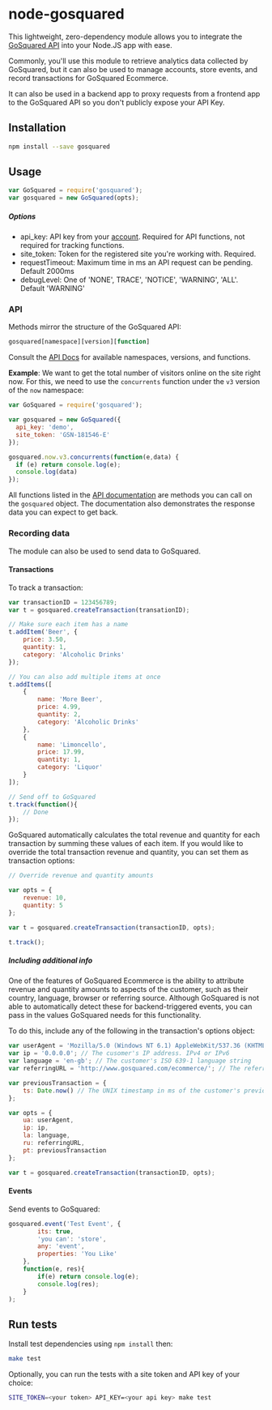 # node-gosquared

This lightweight, zero-dependency module allows you to integrate the [GoSquared API][api-docs] into your Node.JS app with ease.

Commonly, you'll use this module to retrieve analytics data collected by GoSquared, but it can also be used to manage accounts, store events, and record transactions for GoSquared Ecommerce.

It can also be used in a backend app to proxy requests from a frontend app to the GoSquared API so you don't publicly expose your API Key.

## Installation
```bash
npm install --save gosquared
```

## Usage

```javascript
var GoSquared = require('gosquared');
var gosquared = new GoSquared(opts);
```

##### Options

* api_key: API key from your [account][casa]. Required for API functions, not required for tracking functions.
* site_token: Token for the registered site you're working with. Required.
* requestTimeout: Maximum time in ms an API request can be pending. Default 2000ms
* debugLevel: One of 'NONE', TRACE', 'NOTICE', 'WARNING', 'ALL'. Default 'WARNING'

### API

Methods mirror the structure of the GoSquared API:

```javascript
gosquared[namespace][version][function]
```

Consult the [API Docs][api-docs] for available namespaces, versions, and functions.

**Example**: We want to get the total number of visitors online on the site right now. For this, we need to use the `concurrents` function under the `v3` version of the `now` namespace:

```javascript
var GoSquared = require('gosquared');

var gosquared = new GoSquared({
  api_key: 'demo',
  site_token: 'GSN-181546-E'
});

gosquared.now.v3.concurrents(function(e,data) {
  if (e) return console.log(e);
  console.log(data)
});
```

All functions listed in the [API documentation][api-docs] are methods you can call on the ```gosquared``` object. The documentation also demonstrates the response data you can expect to get back.


### Recording data

The module can also be used to send data to GoSquared.

#### Transactions

To track a transaction:

```javascript
var transactionID = 123456789;
var t = gosquared.createTransaction(transationID);

// Make sure each item has a name
t.addItem('Beer', {
	price: 3.50,
	quantity: 1,
	category: 'Alcoholic Drinks'
});

// You can also add multiple items at once
t.addItems([
	{
		name: 'More Beer',
		price: 4.99,
		quantity: 2,
		category: 'Alcoholic Drinks'
	},
	{
		name: 'Limoncello',
		price: 17.99,
		quantity: 1,
		category: 'Liquor'
	}
]);

// Send off to GoSquared
t.track(function(){
	// Done
});

```

GoSquared automatically calculates the total revenue and quantity for each transaction by summing these values of each item. If you would like to override the total transaction revenue and quantity, you can set them as transaction options:

```javascript
// Override revenue and quantity amounts

var opts = {
	revenue: 10,
	quantity: 5
};

var t = gosquared.createTransaction(transactionID, opts);

t.track();
```

##### Including additional info

One of the features of GoSquared Ecommerce is the ability to attribute revenue and quantity amounts to aspects of the customer, such as their country, language, browser or referring source. Although GoSquared is not able to automatically detect these for backend-triggered events, you can pass in the values GoSquared needs for this functionality.

To do this, include any of the following in the transaction's options object:

```javascript
var userAgent = 'Mozilla/5.0 (Windows NT 6.1) AppleWebKit/537.36 (KHTML, like Gecko) Chrome/27.0.1453.116 Safari/537.36'; // The browser's user agent
var ip = '0.0.0.0'; // The cusomer's IP address. IPv4 or IPv6
var language = 'en-gb'; // The customer's ISO 639-1 language string
var referringURL = 'http://www.gosquared.com/ecommerce/'; // The referring URL of the customer's visit

var previousTransaction = {
	ts: Date.now() // The UNIX timestamp in ms of the customer's previous transaction, if any
};

var opts = {
	ua: userAgent,
	ip: ip,
	la: language,
	ru: referringURL,
	pt: previousTransaction
};

var t = gosquared.createTransaction(transactionID, opts);

```

#### Events

Send events to GoSquared:

```javascript
gosquared.event('Test Event', {
		its: true,
		'you can': 'store',
		any: 'event',
		properties: 'You Like'
	},
	function(e, res){
		if(e) return console.log(e);
		console.log(res);
	}
);
```

## Run tests
Install test dependencies using ```npm install``` then:

```bash
make test
```

Optionally, you can run the tests with a site token and API key of your choice:

```bash
SITE_TOKEN=<your token> API_KEY=<your api key> make test
```

[api-docs]: https://www.gosquared.com/developer/api/
[casa]: https://www.gosquared.com/home/developer
